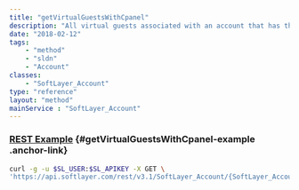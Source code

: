 ```yaml
---
title: "getVirtualGuestsWithCpanel"
description: "All virtual guests associated with an account that has the cPanel web hosting control panel installed."
date: "2018-02-12"
tags:
    - "method"
    - "sldn"
    - "Account"
classes:
    - "SoftLayer_Account"
type: "reference"
layout: "method"
mainService : "SoftLayer_Account"
---
```


### [REST Example](#getVirtualGuestsWithCpanel-example) <a href="/article/rest/"><i class="fas fa-question"></i></a> {#getVirtualGuestsWithCpanel-example .anchor-link} 
```bash
curl -g -u $SL_USER:$SL_APIKEY -X GET \
'https://api.softlayer.com/rest/v3.1/SoftLayer_Account/{SoftLayer_AccountID}/getVirtualGuestsWithCpanel'
```
